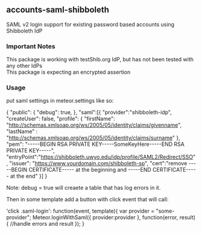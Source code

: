 ## accounts-saml-shibboleth

SAML v2 login support for existing password based accounts using Shibboleth IdP

### Important Notes

This package is working with testShib.org IdP, but has not been tested with any other IdPs  
This package is expecting an encrypted assertion  

### Usage

put saml settings in meteor.settings like so:  

{
  "public": {
    "debug": true,
  },
  "saml":[{
    "provider":"shibboleth-idp",
    "createUser": false,
    "profile": {
      "firstName": "http://schemas.xmlsoap.org/ws/2005/05/identity/claims/givenname",
      "lastName" : "http://schemas.xmlsoap.org/ws/2005/05/identity/claims/surname"
    },
    "pem": "-----BEGIN RSA PRIVATE KEY-----SomeKeyHere-----END RSA PRIVATE KEY-----",
    "entryPoint":"https://shibboleth.uwyo.edu/idp/profile/SAML2/Redirect/SSO",
    "issuer": "https://www.yourdomain.com/shibboleth-sp",
    "cert":"remove -----BEGIN CERTIFICATE----- at the beginning and -----END CERTIFICATE----- at the end"
 }]
}

Note:  debug = true will creaete a table that has log errors in it.


Then in some template add a button with click event that will call:

'click .saml-login': function(event, template){
var provider = "some-provider";
Meteor.loginWithSaml({
provider:provider
}, function(error, result){
//handle errors and result
});
}